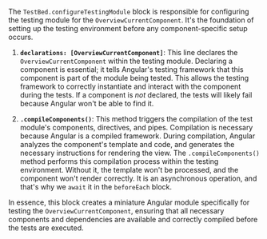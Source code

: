 The `TestBed.configureTestingModule` block is responsible for configuring the testing module for the `OverviewCurrentComponent`. It's the foundation of setting up the testing environment before any component-specific setup occurs.

1. **`declarations: [OverviewCurrentComponent]`**: This line declares the `OverviewCurrentComponent` within the testing module.  Declaring a component is essential; it tells Angular's testing framework that this component is part of the module being tested. This allows the testing framework to correctly instantiate and interact with the component during the tests.  If a component is *not* declared, the tests will likely fail because Angular won't be able to find it.

2. **`.compileComponents()`**: This method triggers the compilation of the test module's components, directives, and pipes.  Compilation is necessary because Angular is a compiled framework. During compilation, Angular analyzes the component's template and code, and generates the necessary instructions for rendering the view.  The `.compileComponents()` method performs this compilation process within the testing environment. Without it, the template won't be processed, and the component won't render correctly. It is an asynchronous operation, and that's why we `await` it in the `beforeEach` block.

In essence, this block creates a miniature Angular module specifically for testing the `OverviewCurrentComponent`, ensuring that all necessary components and dependencies are available and correctly compiled before the tests are executed.